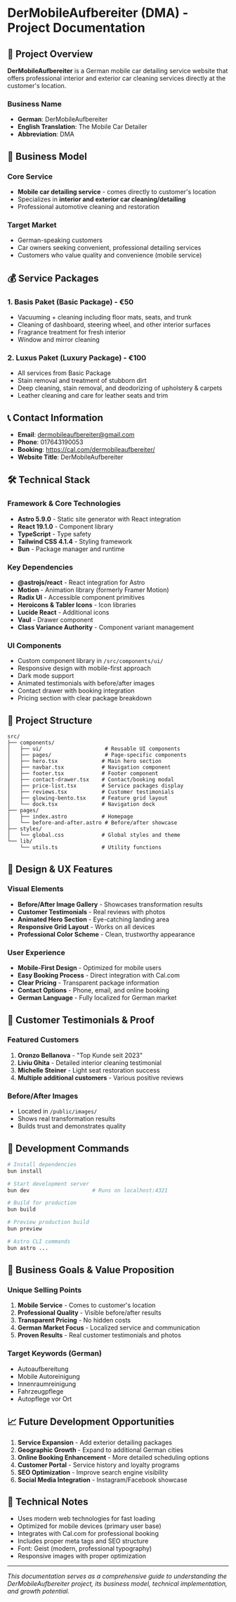# DerMobileAufbereiter (DMA) - Project Documentation

## 🚗 Project Overview

**DerMobileAufbereiter** is a German mobile car detailing service website that offers professional interior and exterior car cleaning services directly at the customer's location.

### Business Name
- **German**: DerMobileAufbereiter
- **English Translation**: The Mobile Car Detailer
- **Abbreviation**: DMA

## 🎯 Business Model

### Core Service
- **Mobile car detailing service** - comes directly to customer's location
- Specializes in **interior and exterior car cleaning/detailing**
- Professional automotive cleaning and restoration

### Target Market
- German-speaking customers
- Car owners seeking convenient, professional detailing services
- Customers who value quality and convenience (mobile service)

## 💰 Service Packages

### 1. Basis Paket (Basic Package) - €50
- Vacuuming + cleaning including floor mats, seats, and trunk
- Cleaning of dashboard, steering wheel, and other interior surfaces
- Fragrance treatment for fresh interior
- Window and mirror cleaning

### 2. Luxus Paket (Luxury Package) - €100
- All services from Basic Package
- Stain removal and treatment of stubborn dirt
- Deep cleaning, stain removal, and deodorizing of upholstery & carpets
- Leather cleaning and care for leather seats and trim

## 📞 Contact Information

- **Email**: dermobileaufbereiter@gmail.com
- **Phone**: 017643190053
- **Booking**: https://cal.com/dermobileaufbereiter/
- **Website Title**: DerMobileAufbereiter

## 🛠️ Technical Stack

### Framework & Core Technologies
- **Astro 5.9.0** - Static site generator with React integration
- **React 19.1.0** - Component library
- **TypeScript** - Type safety
- **Tailwind CSS 4.1.4** - Styling framework
- **Bun** - Package manager and runtime

### Key Dependencies
- **@astrojs/react** - React integration for Astro
- **Motion** - Animation library (formerly Framer Motion)
- **Radix UI** - Accessible component primitives
- **Heroicons & Tabler Icons** - Icon libraries
- **Lucide React** - Additional icons
- **Vaul** - Drawer component
- **Class Variance Authority** - Component variant management

### UI Components
- Custom component library in `/src/components/ui/`
- Responsive design with mobile-first approach
- Dark mode support
- Animated testimonials with before/after images
- Contact drawer with booking integration
- Pricing section with clear package breakdown

## 📁 Project Structure

```
src/
├── components/
│   ├── ui/                    # Reusable UI components
│   ├── pages/                 # Page-specific components
│   ├── hero.tsx              # Main hero section
│   ├── navbar.tsx            # Navigation component
│   ├── footer.tsx            # Footer component
│   ├── contact-drawer.tsx    # Contact/booking modal
│   ├── price-list.tsx        # Service packages display
│   ├── reviews.tsx           # Customer testimonials
│   ├── glowing-bento.tsx     # Feature grid layout
│   └── dock.tsx              # Navigation dock
├── pages/
│   ├── index.astro           # Homepage
│   └── before-and-after.astro # Before/after showcase
├── styles/
│   └── global.css            # Global styles and theme
└── lib/
    └── utils.ts              # Utility functions
```

## 🎨 Design & UX Features

### Visual Elements
- **Before/After Image Gallery** - Showcases transformation results
- **Customer Testimonials** - Real reviews with photos
- **Animated Hero Section** - Eye-catching landing area
- **Responsive Grid Layout** - Works on all devices
- **Professional Color Scheme** - Clean, trustworthy appearance

### User Experience
- **Mobile-First Design** - Optimized for mobile users
- **Easy Booking Process** - Direct integration with Cal.com
- **Clear Pricing** - Transparent package information
- **Contact Options** - Phone, email, and online booking
- **German Language** - Fully localized for German market

## 📸 Customer Testimonials & Proof

### Featured Customers
1. **Oronzo Bellanova** - "Top Kunde seit 2023"
2. **Liviu Ghita** - Detailed interior cleaning testimonial
3. **Michelle Steiner** - Light seat restoration success
4. **Multiple additional customers** - Various positive reviews

### Before/After Images
- Located in `/public/images/`
- Shows real transformation results
- Builds trust and demonstrates quality

## 🚀 Development Commands

```bash
# Install dependencies
bun install

# Start development server
bun dev                    # Runs on localhost:4321

# Build for production
bun build

# Preview production build
bun preview

# Astro CLI commands
bun astro ...
```

## 🎯 Business Goals & Value Proposition

### Unique Selling Points
1. **Mobile Service** - Comes to customer's location
2. **Professional Quality** - Visible before/after results
3. **Transparent Pricing** - No hidden costs
4. **German Market Focus** - Localized service and communication
5. **Proven Results** - Real customer testimonials and photos

### Target Keywords (German)
- Autoaufbereitung
- Mobile Autoreinigung
- Innenraumreinigung
- Fahrzeugpflege
- Autopflege vor Ort

## 📈 Future Development Opportunities

1. **Service Expansion** - Add exterior detailing packages
2. **Geographic Growth** - Expand to additional German cities
3. **Online Booking Enhancement** - More detailed scheduling options
4. **Customer Portal** - Service history and loyalty programs
5. **SEO Optimization** - Improve search engine visibility
6. **Social Media Integration** - Instagram/Facebook showcase

## 🔧 Technical Notes

- Uses modern web technologies for fast loading
- Optimized for mobile devices (primary user base)
- Integrates with Cal.com for professional booking
- Includes proper meta tags and SEO structure
- Font: Geist (modern, professional typography)
- Responsive images with proper optimization

---

*This documentation serves as a comprehensive guide to understanding the DerMobileAufbereiter project, its business model, technical implementation, and growth potential.*